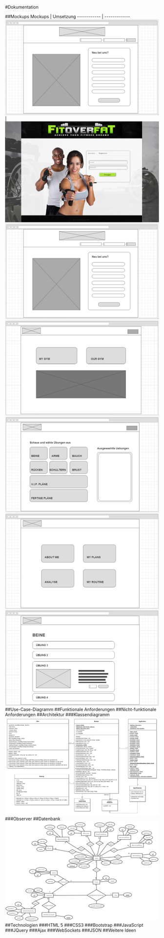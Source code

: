 #Dokumentation





##Mockups
Mockups | Umsetzung
------------ | -------------
![GitHub login](mockups/logIn.jpg) | ![GitHub loginUmsetzung](mockups/loginUmsetzung.jpg)
![GitHub login](mockups/logIn.jpg)
![GitHub home](mockups/home.jpg)
![GitHub ourgym](mockups/ourgym.jpg)
![GitHub mygym](mockups/mygym.jpg)
![GitHub uebungen](mockups/uebungen.jpg)
##Use-Case-Diagramm
##Funktionale Anforderungen
##Nicht-funktionale Anforderungen
##Architektur
###Klassendiagramm
![GitHub klassendiagramm](Klassendiagramm.png)
###Observer
##Datenbank
![GitHub atGymDB](atGymDB.jpg)
##Technologien
###HTML 5
###CSS3
###Bootstrap
###JavaScript
###JQuery
###Ajax
###WebSockets
###JSON
##Weitere Ideen